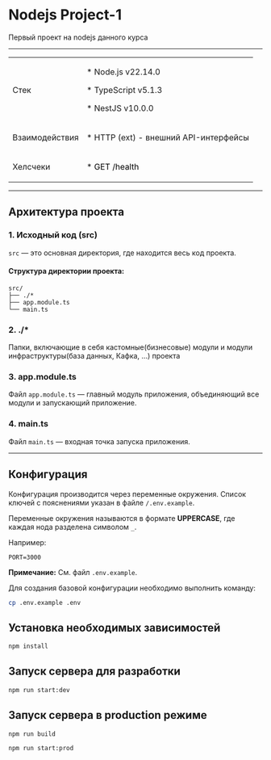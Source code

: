 # Nodejs Project-1

Первый проект на nodejs данного курса

---

<table>
  <tr style="width:50vw">
    <td>
        <p>Стек</p>
    </td>
    <td>
        <p>* Node.js v22.14.0</p>
        <p>* TypeScript v5.1.3</p>
        <p>* NestJS v10.0.0</p>
    </td>
  </tr>
  <tr>
     <td>
        <p>Взаимодействия</p>
    </td>
    <td>
        <p>* HTTP (ext) - внешний API-интерфейсы</p>
    </td>
  </tr>
  <tr>
     <td>
        <p>Хелсчеки</p>
    </td>
    <td>
        <p>* <span style="color: black;">GET /health</span></p>
    </td>
  </tr>
</table>

---

## Архитектура проекта

### 1. Исходный код (src)

`src` — это основная директория, где находится весь код проекта.

#### Структура директории проекта:

```
src/
├── ./*
├── app.module.ts
└── main.ts
```

### 2. ./*

Папки, включающие в себя кастомные(бизнесовые) модули и модули инфраструктуры(база данных, Кафка, ...) проекта

### 3. app.module.ts

Файл `app.module.ts` — главный модуль приложения, объединяющий все модули и запускающий приложение.

### 4. main.ts

Файл `main.ts` — входная точка запуска приложения.

---

## Конфигурация

Конфигурация производится через переменные окружения. Список ключей с пояснениями указан в файле `/.env.example`.

Переменные окружения называются в формате **UPPERCASE**, где каждая нода разделена символом `_`.

Например:

```env
PORT=3000
```

**Примечание:** См. файл `.env.example`.

Для создания базовой конфигурации необходимо выполнить команду:
```bash
cp .env.example .env
```

##  Установка необходимых зависимостей

```bash
npm install
```

## Запуск сервера для разработки

```bash
npm run start:dev
```

## Запуск сервера в production режиме

```bash
npm run build
```

```bash
npm run start:prod
```

